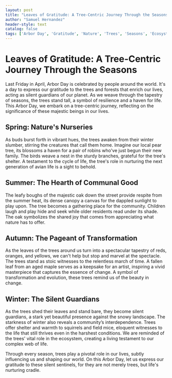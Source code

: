 ```yaml
---
layout: post
title: "Leaves of Gratitude: A Tree-Centric Journey Through the Seasons"
author: "Samuel Hernandez"
header-style: text
catalog: false
tags: ['Arbor Day', 'Gratitude', 'Nature', 'Trees', 'Seasons', 'Ecosystem', 'Environmental Health']
---
```


# Leaves of Gratitude: A Tree-Centric Journey Through the Seasons

Last Friday in April, Arbor Day is celebrated by people around the world. It's a day to express our gratitude to the trees and forests that enrich our lives, acting as silent guardians of our planet. As we weave through the tapestry of seasons, the trees stand tall, a symbol of resilience and a haven for life. This Arbor Day, we embark on a tree-centric journey, reflecting on the significance of these majestic beings in our lives.

## Spring: Nature's Nurseries

As buds burst forth in vibrant hues, the trees awaken from their winter slumber, stirring the creatures that call them home. Imagine our local pear tree, its blossoms a haven for a pair of robins who've just begun their new family. The birds weave a nest in the sturdy branches, grateful for the tree's shelter. A testament to the cycle of life, the tree's role in nurturing the next generation of avian life is a sight to behold.

## Summer: The Hearth of Communal Good

The leafy boughs of the majestic oak down the street provide respite from the summer heat, its dense canopy a canvas for the dappled sunlight to play upon. The tree becomes a gathering place for the community. Children laugh and play hide and seek while older residents read under its shade. The oak symbolizes the shared joy that comes from appreciating what nature has to offer.

## Autumn: The Pageant of Transformation

As the leaves of the trees around us turn into a spectacular tapestry of reds, oranges, and yellows, we can't help but stop and marvel at the spectacle. The trees stand as stoic witnesses to the relentless march of time. A fallen leaf from an aged maple serves as a keepsake for an artist, inspiring a vivid masterpiece that captures the essence of change. A symbol of transformation and evolution, these trees remind us of the beauty in change.

## Winter: The Silent Guardians

As the trees shed their leaves and stand bare, they become silent guardians, a stark yet beautiful presence against the snowy landscape. The starkness of winter also reveals a community’s interdependence. Trees offer shelter and warmth to squirrels and field mice, eloquent witnesses to the life that still thrives even in the harshest conditions. We are reminded of the trees' vital role in the ecosystem, creating a living testament to our complex web of life.

Through every season, trees play a pivotal role in our lives, subtly influencing us and shaping our world. On this Arbor Day, let us express our gratitude to these silent sentinels, for they are not merely trees, but life's nurturing cradle.

